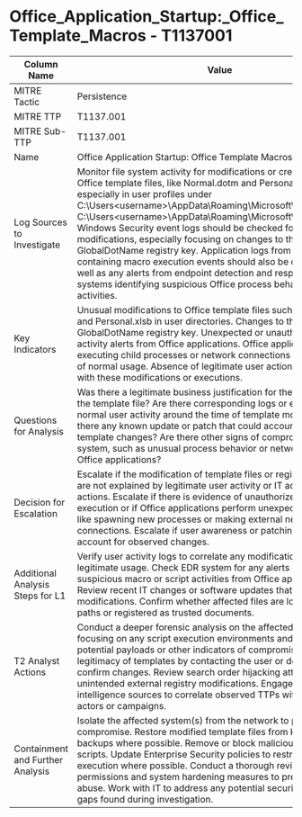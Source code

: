 # Office_Application_Startup:_Office_Template_Macros - T1137001

| Column Name | Value |
|-------------|-------|
| MITRE Tactic | Persistence |
| MITRE TTP | T1137.001 |
| MITRE Sub-TTP | T1137.001 |
| Name | Office Application Startup: Office Template Macros |
| Log Sources to Investigate | Monitor file system activity for modifications or creations related to Office template files, like Normal.dotm and Personal.xlsb, especially in user profiles under C:\Users\<username>\AppData\Roaming\Microsoft\Templates\ and C:\Users\<username>\AppData\Roaming\Microsoft\Excel\XLSTART\. Windows Security event logs should be checked for registry modifications, especially focusing on changes to the GlobalDotName registry key. Application logs from Microsoft Office containing macro execution events should also be considered, as well as any alerts from endpoint detection and response (EDR) systems identifying suspicious Office process behaviors or macro activities. |
| Key Indicators | Unusual modifications to Office template files such as Normal.dotm and Personal.xlsb in user directories. Changes to the GlobalDotName registry key. Unexpected or unauthorized macro activity alerts from Office applications. Office applications executing child processes or network connections that are atypical of normal usage. Absence of legitimate user actions correlating with these modifications or executions. |
| Questions for Analysis | Was there a legitimate business justification for the modification of the template file? Are there corresponding logs or evidence of normal user activity around the time of template modification? Is there any known update or patch that could account for registry or template changes? Are there other signs of compromise on the system, such as unusual process behavior or network activity from Office applications? |
| Decision for Escalation | Escalate if the modification of template files or registry changes are not explained by legitimate user activity or IT administrative actions. Escalate if there is evidence of unauthorized macro execution or if Office applications perform unexpected operations like spawning new processes or making external network connections. Escalate if user awareness or patching does not account for observed changes. |
| Additional Analysis Steps for L1 | Verify user activity logs to correlate any modifications with legitimate usage. Check EDR system for any alerts or indicators of suspicious macro or script activities from Office applications. Review recent IT changes or software updates that might explain modifications. Confirm whether affected files are located in trusted paths or registered as trusted documents. |
| T2 Analyst Actions | Conduct a deeper forensic analysis on the affected systems, focusing on any script execution environments and looking for potential payloads or other indicators of compromise. Verify the legitimacy of templates by contacting the user or department to confirm changes. Review search order hijacking attempts or unintended external registry modifications. Engage with threat intelligence sources to correlate observed TTPs with known threat actors or campaigns. |
| Containment and Further Analysis | Isolate the affected system(s) from the network to prevent further compromise. Restore modified template files from known good backups where possible. Remove or block malicious macros or scripts. Update Enterprise Security policies to restrict macro execution where possible. Conduct a thorough review of user permissions and system hardening measures to prevent further abuse. Work with IT to address any potential security configuration gaps found during investigation. |
